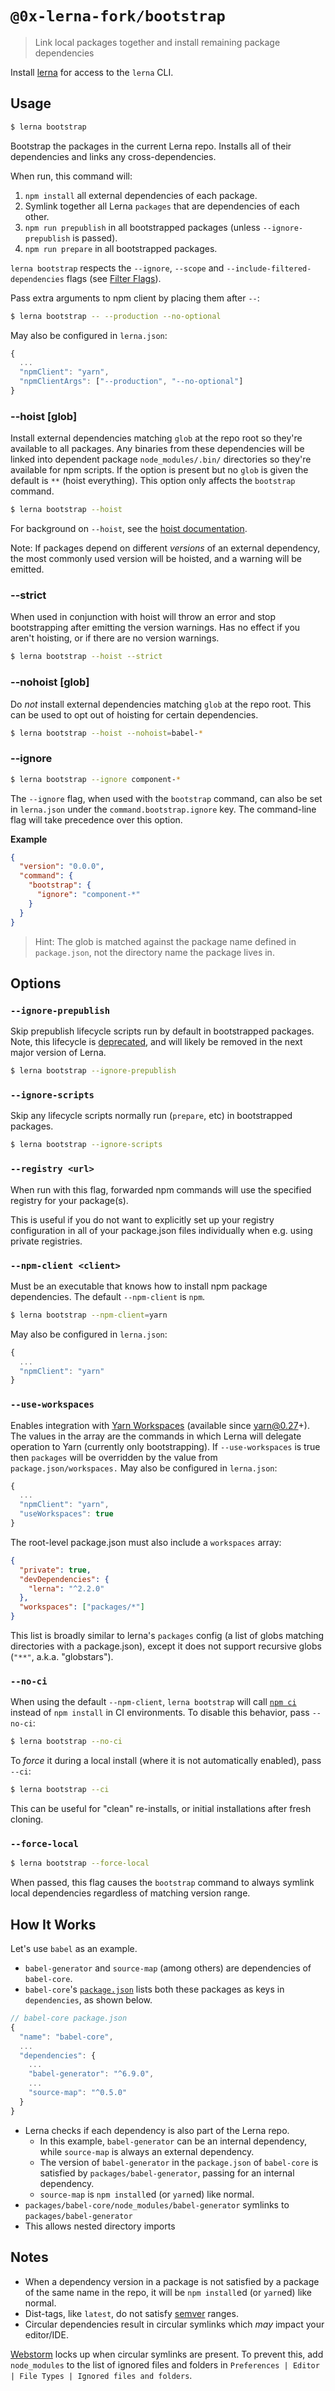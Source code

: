 # `@0x-lerna-fork/bootstrap`

> Link local packages together and install remaining package dependencies

Install [lerna](https://www.npmjs.com/package/lerna) for access to the `lerna` CLI.

## Usage

```sh
$ lerna bootstrap
```

Bootstrap the packages in the current Lerna repo.
Installs all of their dependencies and links any cross-dependencies.

When run, this command will:

1. `npm install` all external dependencies of each package.
2. Symlink together all Lerna `packages` that are dependencies of each other.
3. `npm run prepublish` in all bootstrapped packages (unless `--ignore-prepublish` is passed).
4. `npm run prepare` in all bootstrapped packages.

`lerna bootstrap` respects the `--ignore`, `--scope` and `--include-filtered-dependencies` flags (see [Filter Flags](https://www.npmjs.com/package/@0x-lerna-fork/filter-options)).

Pass extra arguments to npm client by placing them after `--`:

```sh
$ lerna bootstrap -- --production --no-optional
```

May also be configured in `lerna.json`:

```js
{
  ...
  "npmClient": "yarn",
  "npmClientArgs": ["--production", "--no-optional"]
}
```

### --hoist [glob]

Install external dependencies matching `glob` at the repo root so they're
available to all packages. Any binaries from these dependencies will be
linked into dependent package `node_modules/.bin/` directories so they're
available for npm scripts. If the option is present but no `glob` is given
the default is `**` (hoist everything). This option only affects the
`bootstrap` command.

```sh
$ lerna bootstrap --hoist
```

For background on `--hoist`, see the [hoist documentation](https://github.com/lerna/lerna/blob/master/doc/hoist.md).

Note: If packages depend on different _versions_ of an external dependency,
the most commonly used version will be hoisted, and a warning will be emitted.

### --strict

When used in conjunction with hoist will throw an error and stop bootstrapping after emitting the version warnings. Has no effect if you aren't hoisting, or if there are no version warnings.

```sh
$ lerna bootstrap --hoist --strict
```

### --nohoist [glob]

Do _not_ install external dependencies matching `glob` at the repo root. This
can be used to opt out of hoisting for certain dependencies.

```sh
$ lerna bootstrap --hoist --nohoist=babel-*
```

### --ignore

```sh
$ lerna bootstrap --ignore component-*
```

The `--ignore` flag, when used with the `bootstrap` command, can also be set in `lerna.json` under the `command.bootstrap.ignore` key. The command-line flag will take precedence over this option.

**Example**

```json
{
  "version": "0.0.0",
  "command": {
    "bootstrap": {
      "ignore": "component-*"
    }
  }
}
```

> Hint: The glob is matched against the package name defined in `package.json`,
> not the directory name the package lives in.

## Options

### `--ignore-prepublish`

Skip prepublish lifecycle scripts run by default in bootstrapped packages.
Note, this lifecycle is [deprecated](https://docs.npmjs.com/misc/scripts#deprecation-note),
and will likely be removed in the next major version of Lerna.

```sh
$ lerna bootstrap --ignore-prepublish
```

### `--ignore-scripts`

Skip any lifecycle scripts normally run (`prepare`, etc) in bootstrapped packages.

```sh
$ lerna bootstrap --ignore-scripts
```

### `--registry <url>`

When run with this flag, forwarded npm commands will use the specified registry for your package(s).

This is useful if you do not want to explicitly set up your registry
configuration in all of your package.json files individually when e.g. using
private registries.

### `--npm-client <client>`

Must be an executable that knows how to install npm package dependencies.
The default `--npm-client` is `npm`.

```sh
$ lerna bootstrap --npm-client=yarn
```

May also be configured in `lerna.json`:

```js
{
  ...
  "npmClient": "yarn"
}
```

### `--use-workspaces`

Enables integration with [Yarn Workspaces](https://github.com/yarnpkg/rfcs/blob/master/implemented/0000-workspaces-install-phase-1.md) (available since yarn@0.27+).
The values in the array are the commands in which Lerna will delegate operation to Yarn (currently only bootstrapping).
If `--use-workspaces` is true then `packages` will be overridden by the value from `package.json/workspaces.`
May also be configured in `lerna.json`:

```js
{
  ...
  "npmClient": "yarn",
  "useWorkspaces": true
}
```

The root-level package.json must also include a `workspaces` array:

```json
{
  "private": true,
  "devDependencies": {
    "lerna": "^2.2.0"
  },
  "workspaces": ["packages/*"]
}
```

This list is broadly similar to lerna's `packages` config (a list of globs matching directories with a package.json),
except it does not support recursive globs (`"**"`, a.k.a. "globstars").

### `--no-ci`

When using the default `--npm-client`, `lerna bootstrap` will call [`npm ci`](https://docs.npmjs.com/cli/ci) instead of `npm install` in CI environments.
To disable this behavior, pass `--no-ci`:

```sh
$ lerna bootstrap --no-ci
```

To _force_ it during a local install (where it is not automatically enabled), pass `--ci`:

```sh
$ lerna bootstrap --ci
```

This can be useful for "clean" re-installs, or initial installations after fresh cloning.

### `--force-local`

```sh
$ lerna bootstrap --force-local
```

When passed, this flag causes the `bootstrap` command to always symlink local dependencies regardless of matching version range.

## How It Works

Let's use `babel` as an example.

- `babel-generator` and `source-map` (among others) are dependencies of `babel-core`.
- `babel-core`'s [`package.json`](https://github.com/babel/babel/blob/13c961d29d76ccd38b1fc61333a874072e9a8d6a/packages/babel-core/package.json#L28-L47) lists both these packages as keys in `dependencies`, as shown below.

```js
// babel-core package.json
{
  "name": "babel-core",
  ...
  "dependencies": {
    ...
    "babel-generator": "^6.9.0",
    ...
    "source-map": "^0.5.0"
  }
}
```

- Lerna checks if each dependency is also part of the Lerna repo.
  - In this example, `babel-generator` can be an internal dependency, while `source-map` is always an external dependency.
  - The version of `babel-generator` in the `package.json` of `babel-core` is satisfied by `packages/babel-generator`, passing for an internal dependency.
  - `source-map` is `npm install`ed (or `yarn`ed) like normal.
- `packages/babel-core/node_modules/babel-generator` symlinks to `packages/babel-generator`
- This allows nested directory imports

## Notes

- When a dependency version in a package is not satisfied by a package of the same name in the repo, it will be `npm install`ed (or `yarn`ed) like normal.
- Dist-tags, like `latest`, do not satisfy [semver](https://semver.npmjs.com/) ranges.
- Circular dependencies result in circular symlinks which _may_ impact your editor/IDE.

[Webstorm](https://www.jetbrains.com/webstorm/) locks up when circular symlinks are present. To prevent this, add `node_modules` to the list of ignored files and folders in `Preferences | Editor | File Types | Ignored files and folders`.
